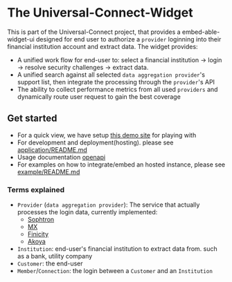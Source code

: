 # The Universal-Connect-Widget

This is part of the Universal-Connect project, that provides a embed-able-widget-ui designed for end user to authorize a `provider` loginning into their financial institution account and extract data.
The widget provides:
- A unified work flow for end-user to: select a financial institution -> login -> resolve security challenges -> extract data.
- A unified search against all selected `data aggregation provider`'s support list, then integrate the processing through the `provider`'s API
- The ability to collect performance metrics from all used `providers` and dynamically route user request to gain the best coverage

## Get started
- For a quick view, we have setup [this demo site](https://demo.sophtron.com/loader.html?env=https://universalwidget.sophtron-prod.com) for playing with
- For development and deployment(hosting). please see [application/README.md](application/README.md)
- Usage documentation [openapi](openapi/)
- For examples on how to integrate/embed an hosted instance, please see [example/README.md](example/README.md)

### Terms explained
- `Provider` (`data aggregation provider`): The service that actually processes the login data, currently implemented:
  * [Sophtron]()
  * [MX]()
  * [Finicity]()
  * [Akoya]()
- `Institution`: end-user's financial institution to extract data from. such as a bank, utility company
- `Customer`: the end-user
- `Member`/`Connection`: the login between a `Customer` and an `Institution`
